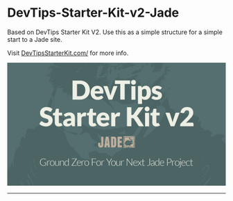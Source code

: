 # DevTips-Starter-Kit-v2-Jade

Based on DevTips Starter Kit V2. Use this as a simple structure for a simple start to a Jade site.

Visit [DevTipsStarterKit.com/](http://devtipsstarterkit.com) for more info.

<img src="https://github.com/DevTips/DevTips-Starter-Kit/blob/master/assets/img/starter-kit-cover.jpg?raw=true"
alt="Show some love to DevTips" />

***
